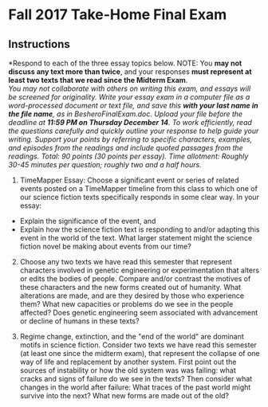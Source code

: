 # Fall 2017 Take-Home Final Exam

## Instructions
*Respond to each of the three essay topics below. NOTE: You **may not discuss any text more than twice**, and your responses **must represent at least two texts that we read since the Midterm Exam**.   
*You may not collaborate with others on writing this exam, and essays will be screened for originality.*
*Write your essay exam in a computer file as a word-processed document or text file, and save this **with your last name in the file name**, as in BesheroFinalExam.doc. Upload your file before the deadline at **11:59 PM on Thursday December 14**.* 
*To work efficiently, read the questions carefully and quickly outline your response to help guide your writing. Support your points by referring to specific characters, examples, and episodes from the readings and include quoted passages from the readings.* 
*Total: 90 points (30 points per essay). Time allotment: Roughly 30-45 minutes per question; roughly two and a half hours.*

1. TimeMapper Essay: Choose a significant event or series of related events posted on a TimeMapper timeline from this class to which one of our science fiction texts specifically responds in some clear way. In your essay:
* Explain the significance of the event, and
* Explain how the science fiction text is responding to and/or adapting this event in the world of the text. What larger statement might the science fiction novel be making about events from our time? 


2. Choose any two texts we have read this semester that represent characters involved in genetic engineering or experimentation that alters or edits the bodies of people. Compare and/or contrast the motives of these characters and the new forms created out of humanity. What alterations are made, and are they desired by those who experience them? What new capacities or problems do we see in the people affected? Does genetic engineering seem associated with advancement or decline of humans in these texts?  


3. Regime change, extinction, and the "end of the world" are dominant motifs in science fiction. Consider two texts we have read this semester (at least one since the midterm exam), that represent the collapse of one way of life and replacement by another system. First point out the sources of instability or how the old system was was failing: what cracks and signs of failure do we see in the texts? Then consider what changes in the world after failure: What traces of the past world might survive into the next? What new forms are made out of the old? 
